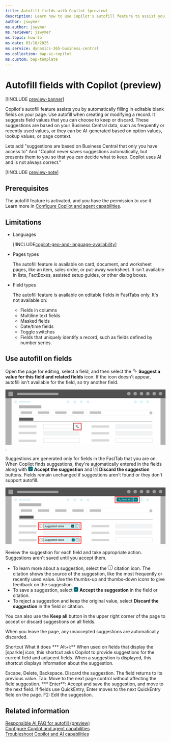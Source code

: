 ```yaml
---
title: Autofill fields with Copilot (preview)
description: Learn how to use Copilot's autofill feature to assist you in filling in fields on card and document pages.
author: jswymer
ms.author: jswymer
ms.reviewer: jswymer
ms.topic: how-to
ms.date: 03/10/2025
ms.service: dynamics-365-business-central
ms.collection: bap-ai-copilot
ms.custom: bap-template
---
```


# Autofill fields with Copilot (preview)

[!INCLUDE [preview-banner](~/../shared-content/shared/preview-includes/preview-banner.md)]

Copilot's autofill feature assists you by automatically filling in editable blank fields on your page. Use autofill when creating or modifying a record. It suggests field values that you can choose to keep or discard. These suggestions are based on your Business Central data, such as frequently or recently used values, or they can be AI-generated based on option values, lookup values, or page context.

Lets add "suggestions are based on Business Central that only you have access to"
And "Copilot never saves suggestions automatically, but presents them to you so that you can decide what to keep. Copilot uses AI and is not always correct."

[!INCLUDE [preview-note](~/../shared-content/shared/preview-includes/production-ready-preview-dynamics365.md)]

<!--
## Supported languages

[!INCLUDE[copilot-geo-and-language-availability](includes/copilot-language-support.md)]
-->
## Prerequisites

The autofill feature is activated, and you have the permission to use it. Learn more in [Configure Copilot and agent capabilities](enable-ai.md).

## Limitations

- Languages

  [!INCLUDE[copilot-geo-and-language-availability](includes/copilot-language-support.md)]

- Pages types

  The autofill feature is available on card, document, and worksheet pages, like an item, sales order, or put-away worksheet. It isn't available in lists, FactBoxes, assisted setup guides, or other dialog boxes.
- Field types

  The autofill feature is available on editable fields in FastTabs only. It's not available on:

  - Fields in columns
  - Multiline text fields
  - Masked fields
  - Date/time fields
  - Toggle switches
  - Fields that uniquely identify a record, such as fields defined by number series.

## Use autofill on fields

<!--Start by opening the page for editing. Copilot is available only on specific editable fields on a page. To check whether it's available on a field, select the field. If the ![Shows the Copilot icon for generating suggestions for field values.](media/copilot-star-unfilled.png) **Suggest a value for this field and related fields** icon appears, Copilot is available. Select the icon to get suggestions.-->

Open the page for editing, select a field, and then select the ![Shows the Copilot icon for generating suggestions for field values.](media/copilot-star-unfilled.png) **Suggest a value for this field and related fields** icon. If the icon doesn't appear, autofill isn't available for the field, so try another field.

![Shows a card page with a Copilot icon for generating suggestions for field values.](media/autofill-field.svg).

Suggestions are generated only for fields in the FastTab that you are on. When Copilot finds suggestions, they're automatically entered in the fields along with ![Shows the accept button for a Copilot suggestion](media/autofill-accept.png) **Accept the suggestion** and ![Shows the discard button for a Copilot suggestion](media/autofill-discard.png) **Discard the suggestion** buttons. Fields remain unchanged if suggestions aren't found or they don't support autofill.

![Shows a suggested field with the accept and discard buttons.](media/autofill-suggested-value-field.svg)

Review the suggestion for each field and take appropriate action. Suggestions aren't saved until you accept them.

- To learn more about a suggestion, select the ![Shows the details icon for a suggestion](media/autofill-info.png) citation icon. The citation shows the source of the suggestion, like the most frequently or recently used value. Use the thumbs-up and thumbs-down icons to give feedback on the suggestion.
- To save a suggestion, select ![Shows the accept button for a Copilot suggestion](media/autofill-accept.png) **Accept the suggestion** in the field or citation.
- To reject a suggestion and keep the original value, select **Discard the suggestion** in the field or citation.

You can also use the **Keep all** button in the upper right corner of the page to accept or discard suggestions on all fields.

When you leave the page, any unaccepted suggestions are automatically discarded.


Shortcut What it does
*** Alt+i:** When used on fields that display the [sparkle] icon, this shortcut asks Copilot to provide suggestions for the current field and adjacent fields.
When a suggestion is displayed, this shortcut displays information about the suggestion.

Escape, Delete, Backspace. Discard the suggestion. The field returns to its previous value.
Tab: Move to the next page control without affecting the field suggestion.
*** Enter**: Accept and save the suggestion, and move to the next field. If fields use QuickEntry, Enter moves to the next QuickEntry field on the page.
F2: Edit the suggestion.

<!--The first time you use Copilot, you're asked to accept the terms to continue.-->

## Related information

[Responsible AI FAQ for autofill (preview)](faqs-autofill.md)  
[Configure Copilot and agent capabilities](enable-ai.md)  
[Troubleshoot Copilot and AI capabilities](ai-copilot-troubleshooting.md)  
